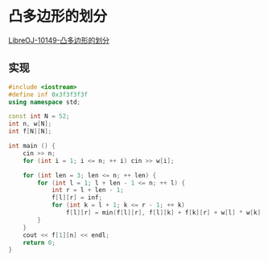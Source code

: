 # 凸多边形的划分

[LibreOJ-10149-凸多边形的划分](https://vjudge.net/problem/LibreOJ-10149)

## 实现

```cpp
#include <iostream>
#define inf 0x3f3f3f3f
using namespace std;

const int N = 52;
int n, w[N];
int f[N][N];

int main () {
    cin >> n;
    for (int i = 1; i <= n; ++ i) cin >> w[i];

    for (int len = 3; len <= n; ++ len) {
        for (int l = 1; l + len - 1 <= n; ++ l) {
            int r = l + len - 1;
            f[l][r] = inf;
            for (int k = l + 1; k <= r - 1; ++ k)
                f[l][r] = min(f[l][r], f[l][k] + f[k][r] + w[l] * w[k] * w[r]);
        }
    }
    cout << f[1][n] << endl;
    return 0;
}
```

